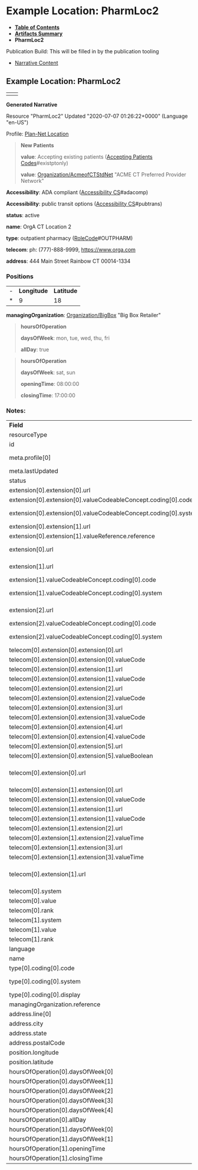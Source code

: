 # Example Location: PharmLoc2

* [**Table of Contents**](toc.html)
* [**Artifacts Summary**](artifacts.html)
* **PharmLoc2**

Publication Build: This will be filled in by the publication tooling

* [Narrative Content](#)

## Example Location: PharmLoc2

|  |  |
| --- | --- |
|  | |

**Generated Narrative**

Resource "PharmLoc2" Updated "2020-07-07 01:26:22+0000" (Language "en-US")

Profile: [Plan-Net Location](StructureDefinition-plannet-Location.html)

> **New Patients**
>
> **value**: Accepting existing patients  ([Accepting Patients Codes](CodeSystem-AcceptingPatientsCS.html)#existptonly)
>
> **value**: [Organization/AcmeofCTStdNet](Organization-AcmeofCTStdNet.html) "ACME CT Preferred Provider Network"

**Accessibility**: ADA compliant  ([Accessibility CS](CodeSystem-AccessibilityCS.html)#adacomp)

**Accessibility**: public transit options  ([Accessibility CS](CodeSystem-AccessibilityCS.html)#pubtrans)

**status**: active

**name**: OrgA CT Location 2

**type**: outpatient pharmacy  ([RoleCode](http://terminology.hl7.org/3.1.0/CodeSystem-v3-RoleCode.html)#OUTPHARM)

**telecom**: ph: (777)-888-9999, <https://www.orga.com>

**address**: 444 Main Street Rainbow CT 00014-1334

### Positions

|  |  |  |
| --- | --- | --- |
| - | **Longitude** | **Latitude** |
| \* | 9 | 18 |

**managingOrganization**: [Organization/BigBox](Organization-BigBox.html) "Big Box Retailer"

> **hoursOfOperation**
>
> **daysOfWeek**: mon, tue, wed, thu, fri
>
> **allDay**: true

> **hoursOfOperation**
>
> **daysOfWeek**: sat, sun
>
> **openingTime**: 08:00:00
>
> **closingTime**: 17:00:00

### Notes:

|  |  |
| --- | --- |
| **Field** | **Value** |
| resourceType | "Location" |
| id | "PharmLoc2" |
| meta.profile[0] | "http://hl7.org/fhir/us/davinci-pdex-plan-net/StructureDefinition/plannet-Location" |
| meta.lastUpdated | "2020-07-07T13:26:22.0314215+00:00" |
| status | "active" |
| extension[0].extension[0].url | "acceptingPatients" |
| extension[0].extension[0].valueCodeableConcept.coding[0].code | #existptonly |
| extension[0].extension[0].valueCodeableConcept.coding[0].system | "http://hl7.org/fhir/us/davinci-pdex-plan-net/CodeSystem/AcceptingPatientsCS" |
| extension[0].extension[1].url | "fromNetwork" |
| extension[0].extension[1].valueReference.reference | "Organization/AcmeofCTStdNet" |
| extension[0].url | "http://hl7.org/fhir/us/davinci-pdex-plan-net/StructureDefinition/newpatients" |
| extension[1].url | "http://hl7.org/fhir/us/davinci-pdex-plan-net/StructureDefinition/accessibility" |
| extension[1].valueCodeableConcept.coding[0].code | #adacomp |
| extension[1].valueCodeableConcept.coding[0].system | "http://hl7.org/fhir/us/davinci-pdex-plan-net/CodeSystem/AccessibilityCS" |
| extension[2].url | "http://hl7.org/fhir/us/davinci-pdex-plan-net/StructureDefinition/accessibility" |
| extension[2].valueCodeableConcept.coding[0].code | #pubtrans |
| extension[2].valueCodeableConcept.coding[0].system | "http://hl7.org/fhir/us/davinci-pdex-plan-net/CodeSystem/AccessibilityCS" |
| telecom[0].extension[0].extension[0].url | "daysOfWeek" |
| telecom[0].extension[0].extension[0].valueCode | "mon" |
| telecom[0].extension[0].extension[1].url | "daysOfWeek" |
| telecom[0].extension[0].extension[1].valueCode | "tue" |
| telecom[0].extension[0].extension[2].url | "daysOfWeek" |
| telecom[0].extension[0].extension[2].valueCode | "wed" |
| telecom[0].extension[0].extension[3].url | "daysOfWeek" |
| telecom[0].extension[0].extension[3].valueCode | "thu" |
| telecom[0].extension[0].extension[4].url | "daysOfWeek" |
| telecom[0].extension[0].extension[4].valueCode | "fri" |
| telecom[0].extension[0].extension[5].url | "allDay" |
| telecom[0].extension[0].extension[5].valueBoolean | "true" |
| telecom[0].extension[0].url | "http://hl7.org/fhir/us/davinci-pdex-plan-net/StructureDefinition/contactpoint-availabletime" |
| telecom[0].extension[1].extension[0].url | "daysOfWeek" |
| telecom[0].extension[1].extension[0].valueCode | "sat" |
| telecom[0].extension[1].extension[1].url | "daysOfWeek" |
| telecom[0].extension[1].extension[1].valueCode | "sun" |
| telecom[0].extension[1].extension[2].url | "availableStartTime" |
| telecom[0].extension[1].extension[2].valueTime | "08:00:00" |
| telecom[0].extension[1].extension[3].url | "availableEndTime" |
| telecom[0].extension[1].extension[3].valueTime | "17:00:00" |
| telecom[0].extension[1].url | "http://hl7.org/fhir/us/davinci-pdex-plan-net/StructureDefinition/contactpoint-availabletime" |
| telecom[0].system | "phone" |
| telecom[0].value | (777)-888-9999 |
| telecom[0].rank | "2" |
| telecom[1].system | "url" |
| telecom[1].value | https://www.orga.com |
| telecom[1].rank | "1" |
| language | "en-US" |
| name | "OrgA CT Location 2" |
| type[0].coding[0].code | #OUTPHARM |
| type[0].coding[0].system | "http://terminology.hl7.org/CodeSystem/v3-RoleCode" |
| type[0].coding[0].display | "outpatient pharmacy" |
| managingOrganization.reference | "Organization/BigBox" |
| address.line[0] | "444 Main Street" |
| address.city | "Rainbow" |
| address.state | "CT" |
| address.postalCode | "00014-1334" |
| position.longitude | "9" |
| position.latitude | "18" |
| hoursOfOperation[0].daysOfWeek[0] | "mon" |
| hoursOfOperation[0].daysOfWeek[1] | "tue" |
| hoursOfOperation[0].daysOfWeek[2] | "wed" |
| hoursOfOperation[0].daysOfWeek[3] | "thu" |
| hoursOfOperation[0].daysOfWeek[4] | "fri" |
| hoursOfOperation[0].allDay | "true" |
| hoursOfOperation[1].daysOfWeek[0] | "sat" |
| hoursOfOperation[1].daysOfWeek[1] | "sun" |
| hoursOfOperation[1].openingTime | "08:00:00" |
| hoursOfOperation[1].closingTime | "17:00:00" |